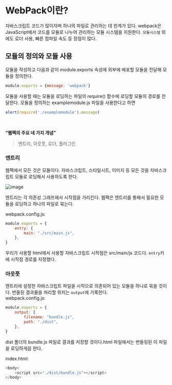 # WebPack이란?
자바스크립트 코드가 많이자며 하나의 파일로 관리하는 데 한계가 있다. 
webpack은 JavaScript에서 코드를 모듈로 나누어 관리하는 모듈 시스템을 지원한다. `모듈시스템` 외에도 로더 사용, 빠른 컴파일 속도 등 장점이 많다.


## 모듈의 정의와 모듈 사용
모듈을 작성하고 다음과 같이 module.exports 속성에 외부에 배포할 모듈을 전달해 모듈을 정의한다.
```javascript
module.exports = {message: 'webpack'}
```
모듈을 사용할 때는 모듈을 로딩하는 파일의 require() 함수에 로딩할 모듈의 경로를 전달한다. 모듈을 정의하는 examplemodule.js 파일을 사용한다고 하면
```javascript
alert(require('./examplemodule').message)
```

<br>

**<q>웹팩의 주요 네 가지 개념</q>**
> 엔트리, 아웃풋, 로더, 플러그인

### 엔트리
웹팩에서 모든 것은 모듈이다. 자바스크립트, 스타일시트, 이미지 등 모든 것을 자바스크립트 모듈로 로딩해서 사용하도록 한다.  

![image](https://user-images.githubusercontent.com/24693833/126060066-89a34ba3-98ac-4bd1-a359-a2d2e2bc44bb.png)

엔트리는 각 의존성 그래프에서 시작점을 가리킨다. 웹팩은 엔트리를 통해서 필요한 모듈을 로딩하고 하나의 파일로 묶는다.  

webpack.config.js:
```javascript
module.exports = {
    entry: {
        main: "./src/main.js",
    },
}
```
우리가 사용할 html에서 사용할 자바스크립트 시작점은 src/main/js 코드다. `entry`키에 시작점 경로를 지정했다.

### 아웃풋
엔트리에 설정한 자바스크립트 파일을 시작으로 의존되어 있는 모듈을 하나로 묶을 것이다. 번들된 결과물을 처리할 위치는 `output`에 기록한다.  
webpack.config.js:
```javascript
module.exports = {
    output: {
        filename: "bundle.js",
        path: "./dist",
    },
}
```
dist 폴더의 bundle.js 파일로 결과를 저장할 것이다.html 파일에서는 번들링된 이 파일을 로딩하게끔 한다.


index.html:
```javascript
<body>
    <script src="./dist/bundle.js"></script>
</body>
```